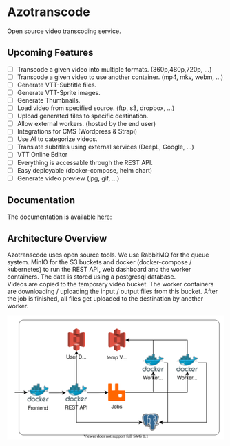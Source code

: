 # Azotranscode
Open source video transcoding service.

## Upcoming Features
- [ ] Transcode a given video into multiple formats. (360p,480p,720p, ...)
- [ ] Transcode a given video to use another container. (mp4, mkv, webm, ...)
- [ ] Generate VTT-Subtitle files.
- [ ] Generate VTT-Sprite images.
- [ ] Generate Thumbnails.
- [ ] Load video from specified source. (ftp, s3, dropbox, ...)
- [ ] Upload generated files to specific destination.
- [ ] Allow external workers. (hosted by the end user)
- [ ] Integrations for CMS (Wordpress & Strapi)
- [ ] Use AI to categorize videos.
- [ ] Translate subtitles using external services (DeepL, Google, ...)
- [ ] VTT Online Editor
- [ ] Everything is accessable through the REST API.
- [ ] Easy deployable (docker-compose, helm chart)
- [ ] Generate video preview (jpg, gif, ...)

## Documentation
The documentation is available [here](https://azorimor.github.io/azotranscode/):
## Architecture Overview
Azotranscode uses open source tools. We use RabbitMQ for the queue system. MinIO for the S3 buckets and docker (docker-compose / kubernetes) to run the REST API, web dashboard and the worker containers. The data is stored using a postgresql database.  
Videos are copied to the temporary video bucket. The worker containers are downloading / uploading the input / output files from this bucket. After the job is finished, all files get uploaded to the destination by another worker.  

![AWS architecture diagram](/website/static/img/diagrams/azotranscode_architecture_overview_simple_v1.svg)
